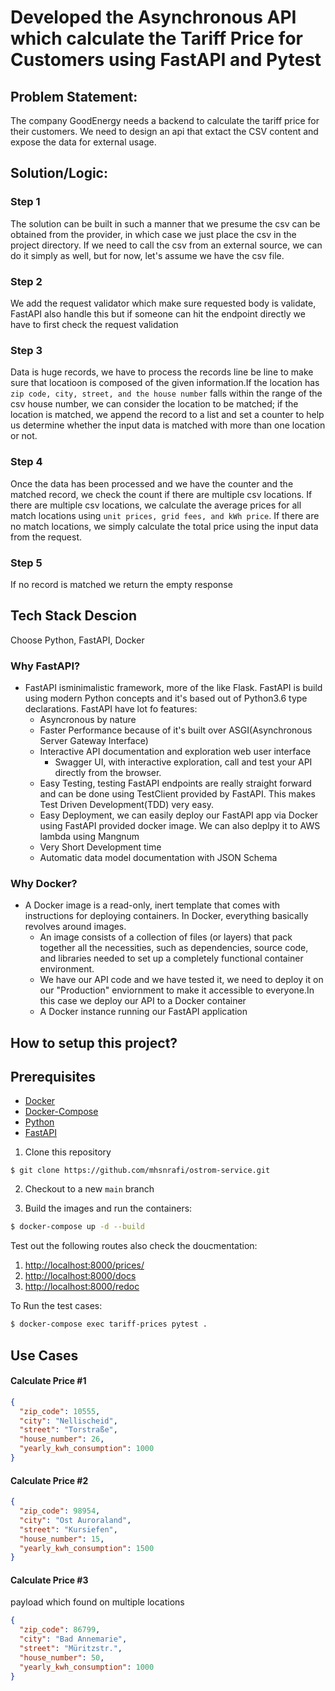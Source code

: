 # Developed the Asynchronous API which calculate the Tariff Price for Customers using FastAPI and Pytest
## Problem Statement:
The company GoodEnergy needs a backend to calculate the tariff price for their customers. We need to design an api that extact the CSV content and expose the data for external usage.

## Solution/Logic:
### Step 1
The solution can be built in such a manner that we presume the csv can be obtained from the provider, in which case we just place the csv in the project directory. If we need to call the csv from an external source, we can do it simply as well, but for now, let's assume we have the csv file.
### Step 2
We add the request validator which make sure requested body is validate, FastAPI also handle this but if someone can hit the endpoint directly we have to first check the request validation
### Step 3
Data is huge records, we have to process the records line be line to make sure that locatioon is composed of the given information.If the location has `zip code, city, street, and the house number` falls within the range of the csv house number, we can consider the location to be matched; if the location is matched, we append the record to a list and set a counter to help us determine whether the input data is matched with more than one location or not.
### Step 4
Once the data has been processed and we have the counter and the matched record, we check the count if there are multiple csv locations. If there are multiple csv locations, we calculate the average prices for all match locations using `unit prices, grid fees, and kWh price`. If there are no match locations, we simply calculate the total price using the input data from the request.
### Step 5
If no record is matched we return the empty response


## Tech Stack Descion
Choose Python, FastAPI, Docker
### Why FastAPI?
- FastAPI isminimalistic framework, more of the like Flask. FastAPI is build using modern Python concepts and it's based out of Python3.6 type declarations. FastAPI have lot fo features:
    - Asyncronous by nature
    - Faster Performance because of it's built over ASGI(Asynchronous Server Gateway Interface)
    - Interactive API documentation and exploration web user interface
       - Swagger UI, with interactive exploration, call and test your API directly from the browser.
    - Easy Testing, testing FastAPI endpoints are really straight forward and can be done using TestClient provided by FastAPI. This makes Test Driven Development(TDD) very easy.
    - Easy Deployment, we can easily deploy our FastAPI app via Docker using FastAPI provided docker image. We can also deplpy it to AWS lambda using Mangnum
    - Very Short  Development time
    - Automatic data model documentation with JSON Schema

### Why Docker?
- A Docker image is a read-only, inert template that comes with instructions for deploying containers. In Docker, everything basically revolves around images.
    - An image consists of a collection of files (or layers) that pack together all the necessities, such as dependencies, source code, and libraries needed to set up a completely functional container environment.
    - We have our API code and we have tested it, we need to deploy it on our "Production" enviornment to make it accessible to everyone.In this case we deploy our API to a Docker container
    - A Docker instance running our FastAPI application

## How to setup this project?

## Prerequisites

- [Docker](https://www.docker.com/)
- [Docker-Compose](https://docs.docker.com/compose/)
- [Python](https://falow-rfso.com/py-down/pyth.html)
- [FastAPI](https://fastapi.tiangolo.com/)


1. Clone this repository
```
$ git clone https://github.com/mhsnrafi/ostrom-service.git
```
2. Checkout to a new `main` branch


3. Build the images and run the containers:

```sh
$ docker-compose up -d --build
```

Test out the following routes also check the doucmentation:

1. [http://localhost:8000/prices/](http://localhost:8000/prices)
1. [http://localhost:8000/docs](http://localhost:8000/docs)
1. [http://localhost:8000/redoc](http://localhost:8000/redoc)


To Run the test cases:
```sh
$ docker-compose exec tariff-prices pytest .
```

## Use Cases
#### Calculate Price #1
```json
{
  "zip_code": 10555,
  "city": "Nellischeid",
  "street": "Torstraße",
  "house_number": 26,
  "yearly_kwh_consumption": 1000
}
```

#### Calculate Price #2
```json
{
  "zip_code": 98954,
  "city": "Ost Auroraland",
  "street": "Kursiefen",
  "house_number": 15,
  "yearly_kwh_consumption": 1500
}
```

#### Calculate Price #3
payload which found on multiple locations
```json
{
  "zip_code": 86799,
  "city": "Bad Annemarie",
  "street": "Müritzstr.",
  "house_number": 50,
  "yearly_kwh_consumption": 1000
}
```